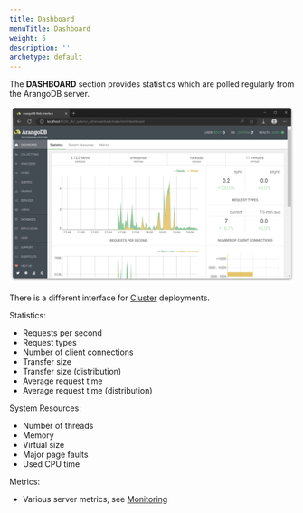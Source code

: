 ```yaml
---
title: Dashboard
menuTitle: Dashboard
weight: 5
description: ''
archetype: default
---
```

The **DASHBOARD** section provides statistics which are polled regularly from the
ArangoDB server.

![Web Interface Dashboard](../../../images/ui-dashboard.webp)

There is a different interface for [Cluster](cluster.md) deployments.

Statistics:

 - Requests per second
 - Request types
 - Number of client connections
 - Transfer size
 - Transfer size (distribution)
 - Average request time
 - Average request time (distribution)

System Resources:

- Number of threads
- Memory
- Virtual size
- Major page faults
- Used CPU time

Metrics:

- Various server metrics, see [Monitoring](../../develop/http/monitoring.md#metrics)

